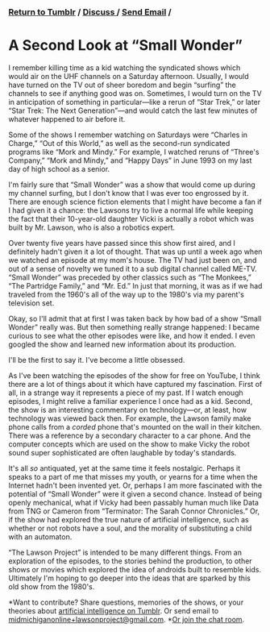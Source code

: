 ### [Return to Tumblr](http://lawsonproject.tumblr.com/) / [Discuss ](https://gitter.im/MidMichOnline/Lawsonproject)/ [Send Email](mailto:midmichiganonline+lawsonproject@gmail.com) /

# A Second Look at “Small Wonder”



I remember killing time as a kid watching the syndicated shows which would air on the UHF channels on a Saturday afternoon. Usually, I would have turned on the TV out of sheer boredom and begin “surfing” the channels to see if anything good was on. Sometimes, I would turn on the TV in anticipation of something in particular—like a rerun of “Star Trek,” or later “Star Trek: The Next Generation”—and would catch the last few minutes of whatever happened to air before it.

Some of the shows I remember watching on Saturdays were “Charles in Charge,” “Out of this World,” as well as the second-run syndicated programs like “Mork and Mindy.” For example, I watched reruns  of “Three's Company,” “Mork and Mindy,” and “Happy Days” in June 1993 on my last day of high school as a senior.

I'm fairly sure that “Small Wonder” was a show that would come up during my channel surfing, but I don't know that I was ever too engrossed by it. There are enough science fiction elements that I might have become a fan if I had given it a chance: the Lawsons try to live a normal life while keeping the fact that their 10-year-old daughter Vicki is actually a robot which was built by Mr. Lawson, who is also a robotics expert.

Over twenty five years have passed since this show first aired, and I definitely hadn't given it a lot of thought. That was up until a week ago when we watched an episode at my mom's house. The TV had just been on, and out of a sense of novelty we tuned it to a sub digital channel called ME-TV. “Small Wonder” was preceded by other classics such as “The Monkees,” “The Partridge Family,” and “Mr. Ed.” In just that morning, it was as if we had traveled from the 1960's all of the way up to the 1980's via my parent's television set.

Okay, so I'll admit that at first I was taken back by how bad of a show “Small Wonder” really was. But then something really strange happened: I became curious to see what the other episodes were like, and how it ended. I even googled the show and learned new information about its production.

I'll be the first to say it. I've become a little obsessed.

As I've been watching the episodes of the show for free on YouTube, I think there are a lot of things about it which have captured my fascination. First of all, in a strange way it represents a piece of my past. If I watch enough episodes, I might relive a familiar experience I once had as a kid. Second, the show is an interesting commentary on technology—or, at least, how technology was viewed back then. For example, the Lawson family make phone calls from a *corded* phone that's mounted on the wall in their kitchen. There was a reference by a secondary character to a car phone. And the computer concepts which are used on the show to make Vicky the robot sound super sophisticated are often laughable by today's standards.

It's all *so* antiquated, yet at the same time it feels nostalgic. Perhaps it speaks to a part of me that misses my youth, or yearns for a time when the Internet hadn't been invented yet. Or, perhaps I am more fascinated with the potential of “Small Wonder” were it given a second chance. Instead of being openly mechanical, what if Vicky had been passably human much like Data from TNG or Cameron from “Terminator: The Sarah Connor Chronicles.” Or, if the show had explored the true nature of artificial intelligence, such as whether or not robots have a soul, and the morality of substituting a child with an automaton.

“The Lawson Project” is intended to be many different things. From an exploration of the episodes, to the stories behind the production, to other shows or movies which explored the idea of androids built to resemble kids. Ultimately I'm hoping to go deeper into the ideas that are sparked by this old show from the 1980's.

*Want to contribute? Share questions, memories of the shows, or your theories about [artificial intelligence on Tumblr](http://lawsonproject.tumblr.com/submit). Or send email to [midmichiganonline+lawsonproject@gmail.com](mailto:lawsonproject@gmail.com). *[Or join the chat room](https://gitter.im/MidMichOnline/Lawsonproject?utm_source=share-link&utm_medium=link&utm_campaign=share-link).

